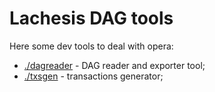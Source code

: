 # Lachesis DAG tools

Here some dev tools to deal with opera:

 - [./dagreader](./dagreader) - DAG reader and exporter tool;
 - [./txsgen](./txsgen) - transactions generator;

